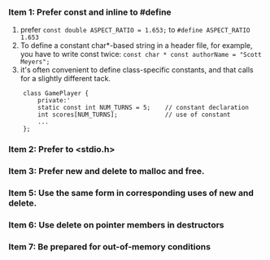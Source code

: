 ### Item 1:  Prefer const and inline to #define
1. prefer 
`const double ASPECT_RATIO = 1.653;`
to
`#define ASPECT_RATIO 1.653`
2. To define a constant char*-based string in a header file, for example, you have to write const twice: 
`const char * const authorName = "Scott Meyers";`
3. it's often convenient to define class-specific constants, and that calls for a slightly different tack.
```
    class GamePlayer {
        private:'
        static const int NUM_TURNS = 5;    // constant declaration
        int scores[NUM_TURNS];             // use of constant
        ...
    };
```
### Item 2:  Prefer <iostream> to <stdio.h>
### Item 3:  Prefer new and delete to malloc and free.
### Item 5:  Use the same form in corresponding uses of new and delete.
### Item 6:  Use delete on pointer members in destructors
### Item 7:  Be prepared for out-of-memory conditions